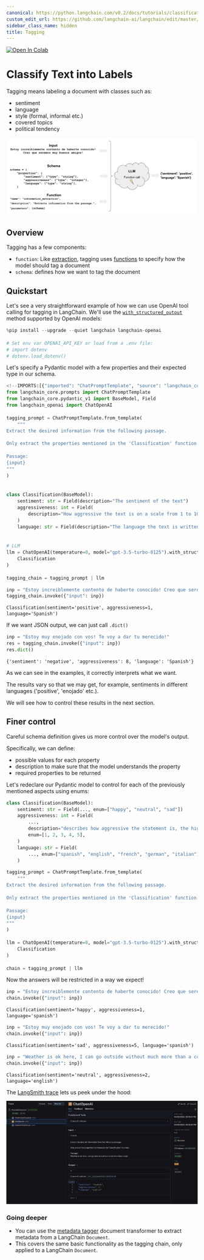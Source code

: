 ```yaml
---
canonical: https://python.langchain.com/v0.2/docs/tutorials/classification/
custom_edit_url: https://github.com/langchain-ai/langchain/edit/master/docs/docs/tutorials/classification.ipynb
sidebar_class_name: hidden
title: Tagging
---
```


[![Open In Colab](https://colab.research.google.com/assets/colab-badge.svg)](https://colab.research.google.com/github/langchain-ai/langchain/blob/master/docs/docs/use_cases/tagging.ipynb)

# Classify Text into Labels

Tagging means labeling a document with classes such as:

- sentiment
- language
- style (formal, informal etc.)
- covered topics
- political tendency

![Image description](../../static/img/tagging.png)

## Overview

Tagging has a few components:

* `function`: Like [extraction](/docs/tutorials/extraction), tagging uses [functions](https://openai.com/blog/function-calling-and-other-api-updates) to specify how the model should tag a document
* `schema`: defines how we want to tag the document

## Quickstart

Let's see a very straightforward example of how we can use OpenAI tool calling for tagging in LangChain. We'll use the [`with_structured_output`](/docs/how_to/structured_output) method supported by OpenAI models:

```python
%pip install --upgrade --quiet langchain langchain-openai

# Set env var OPENAI_API_KEY or load from a .env file:
# import dotenv
# dotenv.load_dotenv()
```

Let's specify a Pydantic model with a few properties and their expected type in our schema.

```python
<!--IMPORTS:[{"imported": "ChatPromptTemplate", "source": "langchain_core.prompts", "docs": "https://api.python.langchain.com/en/latest/prompts/langchain_core.prompts.chat.ChatPromptTemplate.html", "title": "Classify Text into Labels"}, {"imported": "ChatOpenAI", "source": "langchain_openai", "docs": "https://api.python.langchain.com/en/latest/chat_models/langchain_openai.chat_models.base.ChatOpenAI.html", "title": "Classify Text into Labels"}]-->
from langchain_core.prompts import ChatPromptTemplate
from langchain_core.pydantic_v1 import BaseModel, Field
from langchain_openai import ChatOpenAI

tagging_prompt = ChatPromptTemplate.from_template(
    """
Extract the desired information from the following passage.

Only extract the properties mentioned in the 'Classification' function.

Passage:
{input}
"""
)


class Classification(BaseModel):
    sentiment: str = Field(description="The sentiment of the text")
    aggressiveness: int = Field(
        description="How aggressive the text is on a scale from 1 to 10"
    )
    language: str = Field(description="The language the text is written in")


# LLM
llm = ChatOpenAI(temperature=0, model="gpt-3.5-turbo-0125").with_structured_output(
    Classification
)

tagging_chain = tagging_prompt | llm
```

```python
inp = "Estoy increiblemente contento de haberte conocido! Creo que seremos muy buenos amigos!"
tagging_chain.invoke({"input": inp})
```

```output
Classification(sentiment='positive', aggressiveness=1, language='Spanish')
```

If we want JSON output, we can just call `.dict()`

```python
inp = "Estoy muy enojado con vos! Te voy a dar tu merecido!"
res = tagging_chain.invoke({"input": inp})
res.dict()
```

```output
{'sentiment': 'negative', 'aggressiveness': 8, 'language': 'Spanish'}
```

As we can see in the examples, it correctly interprets what we want.

The results vary so that we may get, for example, sentiments in different languages ('positive', 'enojado' etc.).

We will see how to control these results in the next section.

## Finer control

Careful schema definition gives us more control over the model's output. 

Specifically, we can define:

- possible values for each property
- description to make sure that the model understands the property
- required properties to be returned

Let's redeclare our Pydantic model to control for each of the previously mentioned aspects using enums:

```python
class Classification(BaseModel):
    sentiment: str = Field(..., enum=["happy", "neutral", "sad"])
    aggressiveness: int = Field(
        ...,
        description="describes how aggressive the statement is, the higher the number the more aggressive",
        enum=[1, 2, 3, 4, 5],
    )
    language: str = Field(
        ..., enum=["spanish", "english", "french", "german", "italian"]
    )
```

```python
tagging_prompt = ChatPromptTemplate.from_template(
    """
Extract the desired information from the following passage.

Only extract the properties mentioned in the 'Classification' function.

Passage:
{input}
"""
)

llm = ChatOpenAI(temperature=0, model="gpt-3.5-turbo-0125").with_structured_output(
    Classification
)

chain = tagging_prompt | llm
```

Now the answers will be restricted in a way we expect!

```python
inp = "Estoy increiblemente contento de haberte conocido! Creo que seremos muy buenos amigos!"
chain.invoke({"input": inp})
```

```output
Classification(sentiment='happy', aggressiveness=1, language='spanish')
```

```python
inp = "Estoy muy enojado con vos! Te voy a dar tu merecido!"
chain.invoke({"input": inp})
```

```output
Classification(sentiment='sad', aggressiveness=5, language='spanish')
```

```python
inp = "Weather is ok here, I can go outside without much more than a coat"
chain.invoke({"input": inp})
```

```output
Classification(sentiment='neutral', aggressiveness=2, language='english')
```

The [LangSmith trace](https://smith.langchain.com/public/38294e04-33d8-4c5a-ae92-c2fe68be8332/r) lets us peek under the hood:

![Image description](../../static/img/tagging_trace.png)

### Going deeper

* You can use the [metadata tagger](/docs/integrations/document_transformers/openai_metadata_tagger) document transformer to extract metadata from a LangChain `Document`. 
* This covers the same basic functionality as the tagging chain, only applied to a LangChain `Document`.